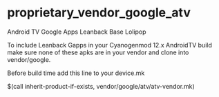 # proprietary_vendor_google_atv
Android TV Google Apps Leanback Base Lolipop

To include Leanback Gapps in your Cyanogenmod 12.x AndroidTV build make sure none of these apks are in your vendor and clone into vendor/google.

Before build time add this line to your device.mk


$(call inherit-product-if-exists, vendor/google/atv/atv-vendor.mk)
